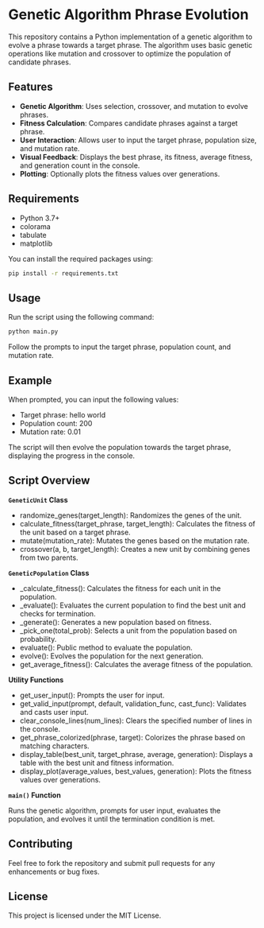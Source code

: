 # Genetic Algorithm Phrase Evolution

This repository contains a Python implementation of a genetic algorithm to evolve a phrase towards a target phrase. The algorithm uses basic genetic operations like mutation and crossover to optimize the population of candidate phrases.

## Features

- **Genetic Algorithm**: Uses selection, crossover, and mutation to evolve phrases.
- **Fitness Calculation**: Compares candidate phrases against a target phrase.
- **User Interaction**: Allows user to input the target phrase, population size, and mutation rate.
- **Visual Feedback**: Displays the best phrase, its fitness, average fitness, and generation count in the console.
- **Plotting**: Optionally plots the fitness values over generations.

## Requirements

- Python 3.7+
- colorama
- tabulate
- matplotlib

You can install the required packages using:
```bash
pip install -r requirements.txt
```

## Usage
Run the script using the following command:

```bash
python main.py
```

Follow the prompts to input the target phrase, population count, and mutation rate.

## Example

When prompted, you can input the following values:

- Target phrase: hello world
- Population count: 200
- Mutation rate: 0.01

The script will then evolve the population towards the target phrase, displaying the progress in the console.

## Script Overview

**`GeneticUnit` Class**

- randomize_genes(target_length): Randomizes the genes of the unit.
- calculate_fitness(target_phrase, target_length): Calculates the fitness of the unit based on a target phrase.
- mutate(mutation_rate): Mutates the genes based on the mutation rate.
- crossover(a, b, target_length): Creates a new unit by combining genes from two parents.

**`GeneticPopulation` Class**

- _calculate_fitness(): Calculates the fitness for each unit in the population.
- _evaluate(): Evaluates the current population to find the best unit and checks for termination.
- _generate(): Generates a new population based on fitness.
- _pick_one(total_prob): Selects a unit from the population based on probability.
- evaluate(): Public method to evaluate the population.
- evolve(): Evolves the population for the next generation.
- get_average_fitness(): Calculates the average fitness of the population.

**Utility Functions**

- get_user_input(): Prompts the user for input.
- get_valid_input(prompt, default, validation_func, cast_func): Validates and casts user input.
- clear_console_lines(num_lines): Clears the specified number of lines in the console.
- get_phrase_colorized(phrase, target): Colorizes the phrase based on matching characters.
- display_table(best_unit, target_phrase, average, generation): Displays a table with the best unit and fitness information.
- display_plot(average_values, best_values, generation): Plots the fitness values over generations.

**`main()` Function**

Runs the genetic algorithm, prompts for user input, evaluates the population, and evolves it until the termination condition is met.

## Contributing

Feel free to fork the repository and submit pull requests for any enhancements or bug fixes.

## License

This project is licensed under the MIT License.
